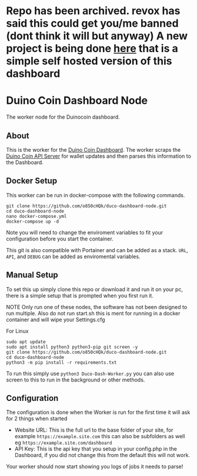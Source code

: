 # Repo has been archived. revox has said this could get you/me banned (dont think it will but anyway) A new project is being done [here](https://github.com/o850cHQk/duco-dash) that is a simple self hosted version of this dashboard

# Duino Coin Dashboard Node
The worker node for the Duinocoin dashboard.

## About

This is the worker for the [Duino Coin Dashboard](https://github.com/o850cHQk/duco-dashboard). 
The worker scraps the [Duino Coin API Server](https://explorer.duinocoin.com/) for wallet updates and then parses this information to the Dashboard. 

## Docker Setup

This worker can be run in docker-compose with the following commands.
```
git clone https://github.com/o850cHQk/duco-dashboard-node.git
cd duco-dashboard-node
nano docker-compose.yml
docker-compose up -d
```
Note you will need to change the enviroment variables to fit your configuration before you start the container.

This git is also compatible with Portainer and can be added as a stack. `URL`, `API`, and `DEBUG` can be added as enviromental variables.

## Manual Setup

To set this up simply clone this repo or download it and run it on your pc, there is a simple setup that is prompted when you first run it.

NOTE Only run one of these nodes, the software has not been designed to run multiple.
Also do not run start.sh this is ment for running in a docker container and will wipe your Settings.cfg

For Linux 
```
sudo apt update
sudo apt install python3 python3-pip git screen -y
git clone https://github.com/o850cHQk/duco-dashboard-node.git
cd duco-dashboard-node
python3 -m pip install -r requirements.txt
```

To run this simply use `python3 Duco-Dash-Worker.py` you can also use screen to this to run in the background or other methods.

## Configuration

The configuration is done when the Worker is run for the first time it will ask for 2 things when started

- Website URL: This is the full url to the base folder of your site, for example `https://example.site.com` this can also be subfolders as well eg `https://example.site.com/dashboard`
- API Key: This is the api key that you setup in your config.php in the Dashboard, if you did not change this from the default this will not work.

Your worker should now start showing you logs of jobs it needs to parse! 
